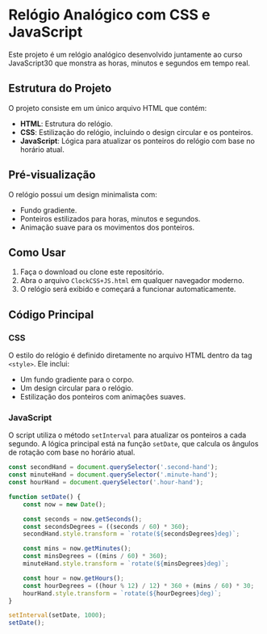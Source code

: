 # Relógio Analógico com CSS e JavaScript

Este projeto é um relógio analógico desenvolvido juntamente ao curso JavaScript30 que monstra as horas, minutos e segundos em tempo real.

## Estrutura do Projeto

O projeto consiste em um único arquivo HTML que contém:

- **HTML**: Estrutura do relógio.
- **CSS**: Estilização do relógio, incluindo o design circular e os ponteiros.
- **JavaScript**: Lógica para atualizar os ponteiros do relógio com base no horário atual.

## Pré-visualização

O relógio possui um design minimalista com:

- Fundo gradiente.
- Ponteiros estilizados para horas, minutos e segundos.
- Animação suave para os movimentos dos ponteiros.

## Como Usar

1. Faça o download ou clone este repositório.
2. Abra o arquivo `ClockCSS+JS.html` em qualquer navegador moderno.
3. O relógio será exibido e começará a funcionar automaticamente.

## Código Principal

### CSS
O estilo do relógio é definido diretamente no arquivo HTML dentro da tag `<style>`. Ele inclui:

- Um fundo gradiente para o corpo.
- Um design circular para o relógio.
- Estilização dos ponteiros com animações suaves.

### JavaScript
O script utiliza o método `setInterval` para atualizar os ponteiros a cada segundo. A lógica principal está na função `setDate`, que calcula os ângulos de rotação com base no horário atual.

```javascript
const secondHand = document.querySelector('.second-hand');
const minuteHand = document.querySelector('.minute-hand');
const hourHand = document.querySelector('.hour-hand');

function setDate() {
    const now = new Date();

    const seconds = now.getSeconds();
    const secondsDegrees = ((seconds / 60) * 360);
    secondHand.style.transform = `rotate(${secondsDegrees}deg)`;

    const mins = now.getMinutes();
    const minsDegrees = ((mins / 60) * 360);
    minuteHand.style.transform = `rotate(${minsDegrees}deg)`;

    const hour = now.getHours();
    const hourDegrees = ((hour % 12) / 12) * 360 + (mins / 60) * 30;
    hourHand.style.transform = `rotate(${hourDegrees}deg)`;
}

setInterval(setDate, 1000);
setDate();
